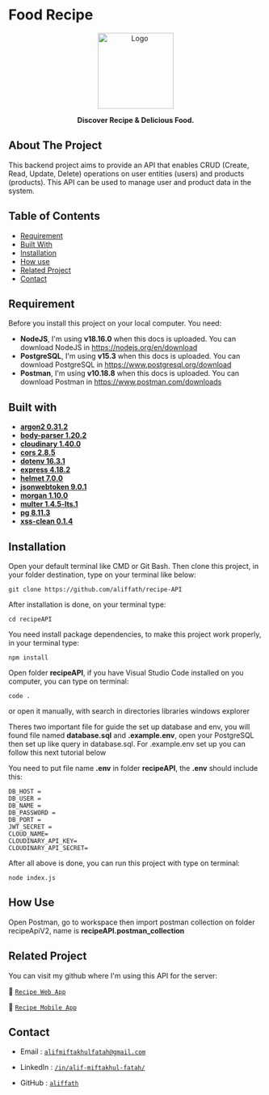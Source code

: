 # Food Recipe

<div align="center">
<a href="https://github.com/aliffath/recipe-API">
    <img src="https://i.ibb.co/ZcsX3g3/fix.png" alt="Logo" width="150" height="150">
</a>

**Discover Recipe & Delicious Food.**

</div>

## About The Project

This backend project aims to provide an API that enables CRUD (Create, Read, Update, Delete) operations on user entities (users) and products (products). This API can be used to manage user and product data in the system.

## Table of Contents

- [Requirement](#requirement)
- [Built With](#built-with)
- [Installation](#installation)
- [How use](#how-use)
- [Related Project](#related-project)
- [Contact](#contact)

## Requirement

Before you install this project on your local computer. You need:

- **NodeJS**, I'm using **v18.16.0** when this docs is uploaded. You can download NodeJS in https://nodejs.org/en/download
- **PostgreSQL**, I'm using **v15.3** when this docs is uploaded. You can download PostgreSQL in https://www.postgresql.org/download
- **Postman**, I'm using **v10.18.8** when this docs is uploaded. You can download Postman in https://www.postman.com/downloads

## Built with

- [**argon2 0.31.2**](https://www.npmjs.com/package/argon2)
- [**body-parser 1.20.2**](https://www.npmjs.com/package/body-parser)
- [**cloudinary 1.40.0**](https://www.npmjs.com/package/cloudinary)
- [**cors 2.8.5**](https://www.npmjs.com/package/cors)
- [**dotenv 16.3.1**](https://www.npmjs.com/package/dotenv)
- [**express 4.18.2**](https://www.npmjs.com/package/express)
- [**helmet 7.0.0**](https://www.npmjs.com/package/helmet)
- [**jsonwebtoken 9.0.1**](https://www.npmjs.com/package/jsonwebtoken)
- [**morgan 1.10.0**](https://www.npmjs.com/package/morgan)
- [**multer 1.4.5-lts.1**](https://www.npmjs.com/package/multer)
- [**pg 8.11.3**](https://www.npmjs.com/package/pg)
- [**xss-clean 0.1.4**](https://www.npmjs.com/package/xss-clean)

## Installation

Open your default terminal like CMD or Git Bash. Then clone this project, in your folder destination, type on your terminal like below:

```
git clone https://github.com/aliffath/recipe-API
```

After installation is done, on your terminal type:

```
cd recipeAPI
```

You need install package dependencies, to make this project work properly, in your terminal type:

```
npm install
```

Open folder **recipeAPI**, if you have Visual Studio Code installed on you computer, you can type on terminal:

```
code .
```

or open it manually, with search in directories libraries windows explorer

Theres two important file for guide the set up database and env, you will found file named **database.sql** and **.example.env**, open your PostgreSQL then set up like query in database.sql. For .example.env set up you can follow this next tutorial below

You need to put file name **.env** in folder **recipeAPI**, the **.env** should include this:

```
DB_HOST =
DB_USER =
DB_NAME =
DB_PASSWORD =
DB_PORT =
JWT_SECRET =
CLOUD_NAME=
CLOUDINARY_API_KEY=
CLOUDINARY_API_SECRET=
```

After all above is done, you can run this project with type on terminal:

```
node index.js
```

## How Use

Open Postman, go to workspace then import postman collection on folder recipeApiV2, name is **recipeAPI.postman_collection**

## Related Project

You can visit my github where I'm using this API for the server:

:rocket: [`Recipe Web App`](https://github.com/aliffath/Food-Recipe-Web-App)

:rocket: [`Recipe Mobile App`](https://github.com/aliffath/Recipe-MobileApp)

## Contact

- Email : [`alifmiftakhulfatah@gmail.com`](mailto:alifmiftakhulfatah@gmail.com)

- LinkedIn : [`/in/alif-miftakhul-fatah/`](https://www.linkedin.com/in/alif-miftakhul-fatah/)

- GitHub : [`aliffath`](https://github.com/aliffath)
